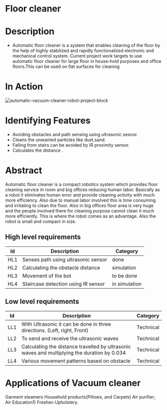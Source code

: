 # Floor cleaner

# Description
* Automatic floor cleaner is a system that enables cleaning of the floor by the help of highly stabilized and rapidly functionalized electronic and mechanical control system. 
Current project work targets to use automatic floor cleaner for large floor in house-hold purposes and office floors.This can be used on flat surfaces for cleaning
# In Action
![automatic-vacuum-cleaner-robot-project-block](https://user-images.githubusercontent.com/99128901/155833436-de4a2bcc-fcd5-441f-a97c-8a65e9463a6d.png)




# Identifying Features
* Avoiding obstacles and path sensing using ultrasonic sesnor.
* Cleans the unwanted particles like dust,sand.
* Falling from stairs can be avoided by IR proximity sensor.
* Calculates the distance .

# Abstract
Automatic floor cleaner is a compact robotics system which provides floor cleaning service in
room and big offices reducing human labor. Basically as a robot it eliminates human error and
provide cleaning activity with much more efficiency. Also due to manual labor
involved this is time consuming and irritating to clean the floor. Also in big offices floor area is
very huge and the people involved there for cleaning purpose cannot clean it much more
efficiently. This is where the robot comes as an advantage. Also the robot is small and compact
in size.

## High level requirements
| ld | Description | Category |
| --- | --- | --- |
| HL1 | Senses path using ultrasonic sensor | done|
| HL2 | Calculating the obstacle distance | simulation|
| HL3 | Movement of the bot | to be done |
| HL4 | Staircase detection using IR sensor | in simulation |

## Low level requirements
| ld | Description | Category |
| --- | --- | --- |
| LL1 | With Ultrasonic it can be done in three directions. (Left, right, Front) | Technical |
| LL2 | To send and receive the ultrasonic waves | Technical |
| LL3 | Calculating the distance travelled by ultrasonic waves and multiplying the duration by 0.034 | Technical |
| LL4 | Various movement patterns based on obstacle | Technical |

# Applications of Vacuum cleaner

  Garment steamers 
  Household products(Pillows, and Carpets)
  Air purifier; Air Education1) Freshen Upholstery.
